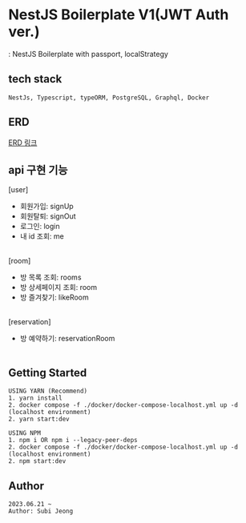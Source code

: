 # NestJS Boilerplate V1(JWT Auth ver.)
: NestJS Boilerplate with passport, localStrategy

## tech stack
```
NestJs, Typescript, typeORM, PostgreSQL, Graphql, Docker
```

## ERD
[ERD 링크]()

## api 구현 기능
[user]
- 회원가입: signUp <br/>
- 회원탈퇴: signOut <br/>
- 로그인: login <br/>
- 내 id 조회: me <br/><br/>

[room]
- 방 목록 조회: rooms <br/>
- 방 상세페이지 조회: room <br/>
- 방 즐겨찾기: likeRoom <br/><br/>

[reservation]
- 방 예약하기: reservationRoom <br/><br/>

## Getting Started

```
USING YARN (Recommend)
1. yarn install
2. docker compose -f ./docker/docker-compose-localhost.yml up -d (localhost environment)
2. yarn start:dev

USING NPM
1. npm i OR npm i --legacy-peer-deps
2. docker compose -f ./docker/docker-compose-localhost.yml up -d (localhost environment)
2. npm start:dev
```

## Author

```
2023.06.21 ~
Author: Subi Jeong
```

